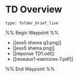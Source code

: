 # TD Overview
 
```ccard
type: folder_brief_live
```
 
%% Begin Waypoint %%
- [[exo5 shema q3.png]]
- [[exo5 shema.png]]
- [[réponse TD1.odt]]
- [[reseaux1-exercices-7.pdf]]

%% End Waypoint %%